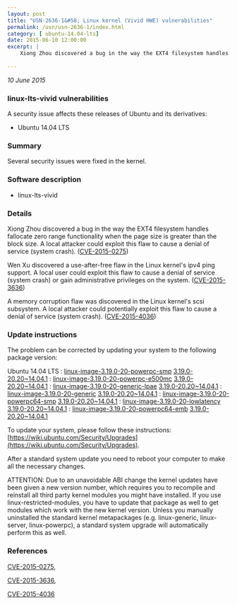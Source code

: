 ```yaml
---
layout: post
title: "USN-2636-1&#58; Linux kernel (Vivid HWE) vulnerabilities"
permalink: /usn/usn-2636-1/index.html
category: [ ubuntu-14.04-lts]
date: 2015-06-10 12:00:00
excerpt: |
    Xiong Zhou discovered a bug in the way the EXT4 filesystem handles fallocate zero range functionality when the page size is greater than the block size. A local attacker could exploit this flaw to cause a denial of service (system crash). ([CVE-2015-0275](http://people.ubuntu.com/~ubuntu-security/cve/CVE-2015-0275))
    
--- 
```

 
 

*10 June 2015*

### linux-lts-vivid vulnerabilities

A security issue affects these releases of Ubuntu and its derivatives:

* Ubuntu 14.04 LTS

### Summary

Several security issues were fixed in the kernel. 

### Software description

* linux-lts-vivid 

### Details

Xiong Zhou discovered a bug in the way the EXT4 filesystem handles fallocate zero range functionality when the page size is greater than the block size. A local attacker could exploit this flaw to cause a denial of service (system crash). ([CVE-2015-0275](http://people.ubuntu.com/~ubuntu-security/cve/CVE-2015-0275))

Wen Xu discovered a use-after-free flaw in the Linux kernel&#39;s ipv4 ping support. A local user could exploit this flaw to cause a denial of service (system crash) or gain administrative privileges on the system. ([CVE-2015-3636](http://people.ubuntu.com/~ubuntu-security/cve/CVE-2015-3636))

A memory corruption flaw was discovered in the Linux kernel&#39;s scsi subsystem. A local attacker could potentially exploit this flaw to cause a denial of service (system crash). ([CVE-2015-4036](http://people.ubuntu.com/~ubuntu-security/cve/CVE-2015-4036)) 

### Update instructions

The problem can be corrected by updating your system to the following package version:

Ubuntu 14.04 LTS
 : [linux-image-3.19.0-20-powerpc-smp](https://launchpad.net/ubuntu/+source/linux-lts-vivid) <span> [3.19.0-20.20~14.04.1](https://launchpad.net/ubuntu/+source/linux-lts-vivid/3.19.0-20.20~14.04.1) </span> 
 : [linux-image-3.19.0-20-powerpc-e500mc](https://launchpad.net/ubuntu/+source/linux-lts-vivid) <span> [3.19.0-20.20~14.04.1](https://launchpad.net/ubuntu/+source/linux-lts-vivid/3.19.0-20.20~14.04.1) </span> 
 : [linux-image-3.19.0-20-generic-lpae](https://launchpad.net/ubuntu/+source/linux-lts-vivid) <span> [3.19.0-20.20~14.04.1](https://launchpad.net/ubuntu/+source/linux-lts-vivid/3.19.0-20.20~14.04.1) </span> 
 : [linux-image-3.19.0-20-generic](https://launchpad.net/ubuntu/+source/linux-lts-vivid) <span> [3.19.0-20.20~14.04.1](https://launchpad.net/ubuntu/+source/linux-lts-vivid/3.19.0-20.20~14.04.1) </span> 
 : [linux-image-3.19.0-20-powerpc64-smp](https://launchpad.net/ubuntu/+source/linux-lts-vivid) <span> [3.19.0-20.20~14.04.1](https://launchpad.net/ubuntu/+source/linux-lts-vivid/3.19.0-20.20~14.04.1) </span> 
 : [linux-image-3.19.0-20-lowlatency](https://launchpad.net/ubuntu/+source/linux-lts-vivid) <span> [3.19.0-20.20~14.04.1](https://launchpad.net/ubuntu/+source/linux-lts-vivid/3.19.0-20.20~14.04.1) </span> 
 : [linux-image-3.19.0-20-powerpc64-emb](https://launchpad.net/ubuntu/+source/linux-lts-vivid) <span> [3.19.0-20.20~14.04.1](https://launchpad.net/ubuntu/+source/linux-lts-vivid/3.19.0-20.20~14.04.1) </span> 

To update your system, please follow these instructions: [https://wiki.ubuntu.com/Security/Upgrades](https://wiki.ubuntu.com/Security/Upgrades).

After a standard system update you need to reboot your computer to make all the necessary changes.

ATTENTION: Due to an unavoidable ABI change the kernel updates have been given a new version number, which requires you to recompile and reinstall all third party kernel modules you might have installed. If you use linux-restricted-modules, you have to update that package as well to get modules which work with the new kernel version. Unless you manually uninstalled the standard kernel metapackages (e.g. linux-generic, linux-server, linux-powerpc), a standard system upgrade will automatically perform this as well. 

### References

 
 [CVE-2015-0275](http://people.ubuntu.com/~ubuntu-security/cve/CVE-2015-0275), 

 [CVE-2015-3636](http://people.ubuntu.com/~ubuntu-security/cve/CVE-2015-3636), 

 [CVE-2015-4036](http://people.ubuntu.com/~ubuntu-security/cve/CVE-2015-4036)
 

